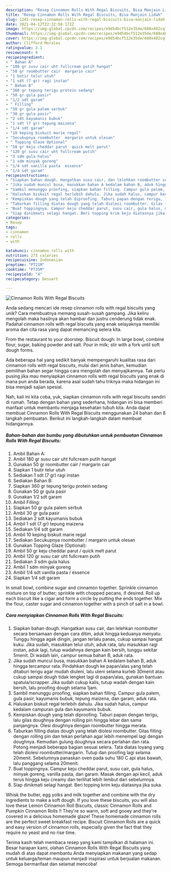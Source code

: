 ```yaml
---
description: "Resep Cinnamon Rolls With Regal Biscuits, Bisa Manjain Lidah"
title: "Resep Cinnamon Rolls With Regal Biscuits, Bisa Manjain Lidah"
slug: 1241-resep-cinnamon-rolls-with-regal-biscuits-bisa-manjain-lidah
date: 2021-04-12T22:32:58.172Z
image: https://img-global.cpcdn.com/recipes/e9d54bcf512e35de/680x482cq70/cinnamon-rolls-with-regal-biscuits-foto-resep-utama.jpg
thumbnail: https://img-global.cpcdn.com/recipes/e9d54bcf512e35de/680x482cq70/cinnamon-rolls-with-regal-biscuits-foto-resep-utama.jpg
cover: https://img-global.cpcdn.com/recipes/e9d54bcf512e35de/680x482cq70/cinnamon-rolls-with-regal-biscuits-foto-resep-utama.jpg
author: Clifford Morales
ratingvalue: 3.1
reviewcount: 9
recipeingredient:
- " Bahan A"
- "180 gr susu cair uht fullcream putih hangat"
- "50 gr roombutter cair  margarin cair"
- "1 butir telur utuh"
- "1 sdt (7 gr) ragi instan"
- " Bahan B"
- "360 gr tepung terigu protein sedang"
- "50 gr gula pasir"
- "1/2 sdt garam"
- " Filling"
- "50 gr gula palem serbuk"
- "30 gr gula pasir"
- "2 sdt kayumanis bubuk"
- "1 sdt (7 gr) tepung maizena"
- "1/4 sdt garam"
- "10 keping biskuit marie regal"
- "Secukupnya roombutter  margarin untuk olesan"
- " Topping Glaze Optional"
- "50 gr keju cheddar parut  quick melt parut"
- "120 gr susu cair uht fullcream putih"
- "3 sdm gula halus"
- "1 sdm minyak goreng"
- "1/4 sdt vanilla pasta  essence"
- "1/4 sdt garam"
recipeinstructions:
- "Siapkan bahan dough. Hangatkan susu cair, dan lelehkan roombutter secara bersamaan dengan cara ditim, aduk hingga keduanya menyatu. Tunggu hingga agak dingin, jangan terlalu panas, cukup sampai hangat kuku. Jika sudah, masukkan telur utuh, aduk rata, lalu masukkan ragi instan, aduk lagi, tutup wadahnya dengan kain bersih, tunggu sekitar 5menit. Di wadah lain, campur semua bahan B, aduk rata."
- "Jika sudah muncul busa, masukkan bahan A kedalam bahan B, aduk hingga tercampur rata. Pindahkan dough ke papan/alas yang telah ditaburi terigu agar mudah diuleni, lalu uleni selama kurleb 30menit atau cukup sampai dough tidak lengket lagi di papan/alas, gunakan bantuan spatula/scrapper. Jika sudah cukup kalis, tutup wadah dengan kain bersih, lalu proofing dough selama 1jam."
- "Sambil menunggu proofing, siapkan bahan filling. Campur gula palem, gula pasir, kayumanis bubuk, tepung maizena, dan garam, aduk rata."
- "Haluskan biskuit regal terlebih dahulu. Jika sudah halus, campur kedalam campuran gula dan kayumanis bubuk."
- "Kempiskan dough yang telah diproofing. Taburi papan dengan terigu, lalu gilas doughnya dengan rolling pin hingga lebar dan sama panjangnya. Olesi doughnya dengan roombutter hingga merata."
- "Taburkan filling diatas dough yang telah diolesi roombutter. Gilas filling dengan rolling pin dan tekan perlahan agar lebih menempel lagi dengan doughnya. Kemudian gulung doughnya secara perlahan dan rata. Potong menjadi beberapa bagian sesuai selera. Tata diatas loyang yang telah diolesi roombutter/margarin. Tutup dan proofing lagi selama 20menit. Sebelumnya panaskan oven pada suhu 180 C api atas bawah, lalu panggang selama 20menit."
- "Buat toppingnya. Campur keju cheddar parut, susu cair, gula halus, minyak goreng, vanilla pasta, dan garam. Masak dengan api kecil, aduk terus hingga keju creamy dan terlihat lebih lembut dari sebelumnya."
- "Siap dinikmati selagi hangat. Beri topping krim keju diatasnya jika suka."
categories:
- Resep
tags:
- cinnamon
- rolls
- with

katakunci: cinnamon rolls with 
nutrition: 273 calories
recipecuisine: Indonesian
preptime: "PT21M"
cooktime: "PT35M"
recipeyield: "4"
recipecategory: Dessert

---
```



![Cinnamon Rolls With Regal Biscuits](https://img-global.cpcdn.com/recipes/e9d54bcf512e35de/680x482cq70/cinnamon-rolls-with-regal-biscuits-foto-resep-utama.jpg)

Anda sedang mencari ide resep cinnamon rolls with regal biscuits yang unik? Cara membuatnya memang susah-susah gampang. Jika keliru mengolah maka hasilnya akan hambar dan justru cenderung tidak enak. Padahal cinnamon rolls with regal biscuits yang enak selayaknya memiliki aroma dan cita rasa yang dapat memancing selera kita.

From the restaurant to your doorstep. Biscuit dough: In large bowl, combine flour, sugar, baking powder and salt. Pour in milk; stir with a fork until soft dough forms.

Ada beberapa hal yang sedikit banyak mempengaruhi kualitas rasa dari cinnamon rolls with regal biscuits, mulai dari jenis bahan, kemudian pemilihan bahan segar hingga cara mengolah dan menyajikannya. Tak perlu pusing jika mau menyiapkan cinnamon rolls with regal biscuits yang enak di mana pun anda berada, karena asal sudah tahu triknya maka hidangan ini bisa menjadi sajian spesial.


Nah, kali ini kita coba, yuk, siapkan cinnamon rolls with regal biscuits sendiri di rumah. Tetap dengan bahan yang sederhana, hidangan ini bisa memberi manfaat untuk membantu menjaga kesehatan tubuh kita. Anda dapat membuat Cinnamon Rolls With Regal Biscuits menggunakan 24 bahan dan 8 langkah pembuatan. Berikut ini langkah-langkah dalam membuat hidangannya.

<!--inarticleads1-->

##### Bahan-bahan dan bumbu yang dibutuhkan untuk pembuatan Cinnamon Rolls With Regal Biscuits:

1. Ambil  Bahan A:
1. Ambil 180 gr susu cair uht fullcream putih hangat
1. Gunakan 50 gr roombutter cair / margarin cair
1. Siapkan 1 butir telur utuh
1. Sediakan 1 sdt (7 gr) ragi instan
1. Sediakan  Bahan B:
1. Siapkan 360 gr tepung terigu protein sedang
1. Gunakan 50 gr gula pasir
1. Gunakan 1/2 sdt garam
1. Ambil  Filling:
1. Siapkan 50 gr gula palem serbuk
1. Ambil 30 gr gula pasir
1. Sediakan 2 sdt kayumanis bubuk
1. Ambil 1 sdt (7 gr) tepung maizena
1. Sediakan 1/4 sdt garam
1. Ambil 10 keping biskuit marie regal
1. Sediakan Secukupnya roombutter / margarin untuk olesan
1. Gunakan  Topping Glaze (Optional):
1. Ambil 50 gr keju cheddar parut / quick melt parut
1. Ambil 120 gr susu cair uht fullcream putih
1. Sediakan 3 sdm gula halus
1. Ambil 1 sdm minyak goreng
1. Ambil 1/4 sdt vanilla pasta / essence
1. Siapkan 1/4 sdt garam


In small bowl, combine sugar and cinnamon together. Sprinkle cinnamon mixture on top of butter; sprinkle with chopped pecans, if desired. Roll up each biscuit like a cigar and form a circle by putting the ends together. Mix the flour, caster sugar and cinnamon together with a pinch of salt in a bowl. 

<!--inarticleads2-->

##### Cara menyiapkan Cinnamon Rolls With Regal Biscuits:

1. Siapkan bahan dough. Hangatkan susu cair, dan lelehkan roombutter secara bersamaan dengan cara ditim, aduk hingga keduanya menyatu. Tunggu hingga agak dingin, jangan terlalu panas, cukup sampai hangat kuku. Jika sudah, masukkan telur utuh, aduk rata, lalu masukkan ragi instan, aduk lagi, tutup wadahnya dengan kain bersih, tunggu sekitar 5menit. Di wadah lain, campur semua bahan B, aduk rata.
1. Jika sudah muncul busa, masukkan bahan A kedalam bahan B, aduk hingga tercampur rata. Pindahkan dough ke papan/alas yang telah ditaburi terigu agar mudah diuleni, lalu uleni selama kurleb 30menit atau cukup sampai dough tidak lengket lagi di papan/alas, gunakan bantuan spatula/scrapper. Jika sudah cukup kalis, tutup wadah dengan kain bersih, lalu proofing dough selama 1jam.
1. Sambil menunggu proofing, siapkan bahan filling. Campur gula palem, gula pasir, kayumanis bubuk, tepung maizena, dan garam, aduk rata.
1. Haluskan biskuit regal terlebih dahulu. Jika sudah halus, campur kedalam campuran gula dan kayumanis bubuk.
1. Kempiskan dough yang telah diproofing. Taburi papan dengan terigu, lalu gilas doughnya dengan rolling pin hingga lebar dan sama panjangnya. Olesi doughnya dengan roombutter hingga merata.
1. Taburkan filling diatas dough yang telah diolesi roombutter. Gilas filling dengan rolling pin dan tekan perlahan agar lebih menempel lagi dengan doughnya. Kemudian gulung doughnya secara perlahan dan rata. Potong menjadi beberapa bagian sesuai selera. Tata diatas loyang yang telah diolesi roombutter/margarin. Tutup dan proofing lagi selama 20menit. Sebelumnya panaskan oven pada suhu 180 C api atas bawah, lalu panggang selama 20menit.
1. Buat toppingnya. Campur keju cheddar parut, susu cair, gula halus, minyak goreng, vanilla pasta, dan garam. Masak dengan api kecil, aduk terus hingga keju creamy dan terlihat lebih lembut dari sebelumnya.
1. Siap dinikmati selagi hangat. Beri topping krim keju diatasnya jika suka.


Whisk the butter, egg yolks and milk together and combine with the dry ingredients to make a soft dough. If you love these biscuits, you will also love these Lemon Cinnamon Roll Biscuits, classic Cinnamon Rolls and Pumpkin Cinnamon Rolls !! They&#39;re so warm, soft and gooey and they&#39;re covered in a delicious homemade glaze! These homemade cinnamon rolls are the perfect sweet breakfast recipe. Biscuit Cinnamon Rolls are a quick and easy version of cinnamon rolls, especially given the fact that they require no yeast and no rise time. 

Terima kasih telah membaca resep yang kami tampilkan di halaman ini. Besar harapan kami, olahan Cinnamon Rolls With Regal Biscuits yang mudah di atas dapat membantu Anda menyiapkan makanan yang sedap untuk keluarga/teman maupun menjadi inspirasi untuk berjualan makanan. Semoga bermanfaat dan selamat mencoba!
